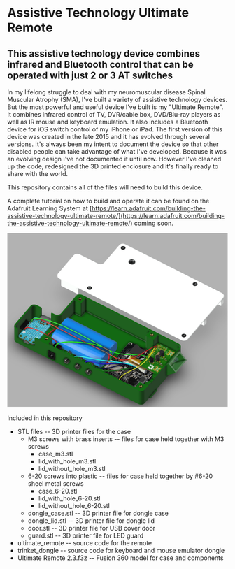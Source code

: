 # Assistive Technology Ultimate Remote
## This assistive technology device combines infrared and Bluetooth control that can be operated with just 2 or 3 AT switches

In my lifelong struggle to deal with my neuromuscular disease Spinal Muscular Atrophy (SMA), I've built a variety of assistive technology devices. But the most powerful and useful device I've built is my "Ultimate Remote". It combines infrared control of TV, DVR/cable box, DVD/Blu-ray players as well as IR mouse and keyboard emulation. It also includes a Bluetooth device for iOS switch control of my iPhone or iPad. The first version of this device was created in the late 2015 and it has evolved through several versions. It's always been my intent to document the device so that other disabled people can take advantage of what I've developed. Because it was an evolving design I've not documented it until now. However I've cleaned up the code, redesigned the 3D printed enclosure and it's finally ready to share with the world.

This repository contains all of the files will need to build this device.

A complete tutorial on how to build and operate it can be found on the Adafruit Learning System at [https://learn.adafruit.com/building-the-assistive-technology-ultimate-remote/](https://learn.adafruit.com/building-the-assistive-technology-ultimate-remote/) coming soon.

![rendered_image](https://github.com/cyborg5/Ultimate-Remote/blob/master/remote_rendered.png)

Included in this repository
 - STL files  -- 3D printer files for the case
    - M3 screws with brass inserts -- files for case held together with M3 screws
      - case_m3.stl
      - lid_with_hole_m3.stl
      - lid_without_hole_m3.stl
    - 6-20 screws into plastic -- files for case held together by #6-20 sheel metal screws
      - case_6-20.stl
      - lid_with_hole_6-20.stl
      - lid_without_hole_6-20.stl
    - dongle_case.stl  --  3D printer file for dongle case
    - dongle_lid.stl  -- 3D printer file for dongle lid
    - door.stl  --  3D printer file for USB cover door
    - guard.stl -- 3D printer file for LED guard
 - ultimate_remote  -- source code for the remote
 - trinket_dongle  -- source code for keyboard and mouse emulator dongle
 - Ultimate Remote 2.3.f3z   -- Fusion 360 model for case and components
 
